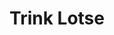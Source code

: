 ---
description: 德国人告诉你应该喝多少水。明白了吗？
layout: post
results:
- primaryGenreName: Health & Fitness
  version: '1.00'
  artworkUrl100: http://a1885.phobos.apple.com/us/r30/Purple1/v4/09/bf/5e/09bf5e9b-1826-b46c-f4b2-2f06256cb17f/pr_source.png?downloadKey=1420548539_6db4e098b445d2d50e303450c0d43b05
  trackViewUrl: https://itunes.apple.com/cn/app/trink-lotse/id951724682?mt=8&uo=4
  artworkUrl60: http://a1669.phobos.apple.com/us/r30/Purple5/v4/78/15/99/7815994f-193d-21e6-2b7a-fd5b6621182d/Icon.png
  minimumOsVersion: '4.3'
  sellerName: Berliner Wasserbetriebe
  supportedDevices:
  - iPodTouchThirdGen
  - iPad3G
  - iPadMini
  - iPhone5c
  - iPadFourthGen4G
  - iPadMini4G
  - iPadWifi
  - iPadThirdGen
  - iPad23G
  - iPad2Wifi
  - iPhone4S
  - iPhone5s
  - iPadThirdGen4G
  - iPhone4
  - iPadFourthGen
  - iPodTouchFifthGen
  - iPodTouchourthGen
  - iPhone5
  - iPhone-3GS
  genres:
  - 健康健美
  trackName: Trink Lotse
  description: 'Wasser trinken leicht gemacht. Berechnen Sie Ihre ideale Trinkmenge
    mit dem Trink Lotsen der Berliner Wasserbetriebe.


    Der menschliche Körper besteht zu etwa zwei Dritteln aus Wasser. Damit
    wir uns wohlfühlen und vital bleiben, muss dieser Anteil konstant gehalten
    werden. Aber wie behalten Sie den Überblick und halten den Wasserhaushalt
    Ihres Körpers im Gleichgewicht? Am besten mit dem Trink Lotsen der Berliner
    Wasserbetriebe! Die neue App berechnet Ihnen ganz simpel den persönlichen
    Tagesbedarf an Trinkwasser. Als täglicher Begleiter erinnert Sie der Trink
    Lotse regelmäßig daran ausreichend zu trinken, um gesund und fit durch
    den Tag zu kommen.


    Tragen Sie einfach Ihre Trinkmenge ein, beobachten Sie Ihre Erfolge mithilfe
    von Statistiken und teilen Sie diese mit Ihren Freunden auf Facebook.
    Mit dem integrierten Trinkbrunnenfinder können Sie außerdem jederzeit
    den nächstgelegenen Trinkbrunnen im Berliner Stadtgebiet finden und sich
    mit frischem Berliner Trinkwasser versorgen.


    Ihre Vorteile:

    • verbessert Kraft, Ausdauer, Konzentration und Vitalität

    • unterstützt bei der Gewichtsabnahme

    • macht Spaß

    • bunte Auswahl an Erinnerungs-Tönen

    • Brunnen-Tour durch Berlin inklusive'
  price: 0
  trackId: 951724682
  releaseDate: '2014-12-29T23:29:20Z'
  advisories: &a []
  screenshotUrls:
  - http://a2.mzstatic.com/us/r30/Purple3/v4/95/44/c9/9544c920-244d-89f4-88d3-4c94ebefcb32/screen1136x1136.jpeg
  - http://a5.mzstatic.com/us/r30/Purple3/v4/b8/32/99/b832994b-221b-d924-8692-42e3f7b628fc/screen1136x1136.jpeg
  - http://a2.mzstatic.com/us/r30/Purple1/v4/4d/fc/1b/4dfc1b79-fa81-9d39-ab2a-8a3693d55a42/screen1136x1136.jpeg
  - http://a1.mzstatic.com/us/r30/Purple1/v4/48/95/f1/4895f1c9-3c5d-25e1-f424-8f7fbe848866/screen1136x1136.jpeg
  - http://a1.mzstatic.com/us/r30/Purple3/v4/1d/8a/5e/1d8a5ed0-fe52-9174-024e-67b75fab2fbe/screen1136x1136.jpeg
  artistViewUrl: https://itunes.apple.com/cn/artist/mssbg-gmbh/id951724681?uo=4
  primaryGenreId: 6013
  kind: software
  fileSizeBytes: '11567103'
  bundleId: de.bwb.trinklotse
  sellerUrl: http://www.bwb.de/trink-lotse
  trackContentRating: 4+
  artistName: MSSBG GmbH
  trackCensoredName: Trink Lotse
  isGameCenterEnabled: false
  contentAdvisoryRating: 4+
  languageCodesISO2A:
  - EN
  features: *a
  wrapperType: software
  artworkUrl512: http://a1885.phobos.apple.com/us/r30/Purple1/v4/09/bf/5e/09bf5e9b-1826-b46c-f4b2-2f06256cb17f/pr_source.png?downloadKey=1420548539_6db4e098b445d2d50e303450c0d43b05
  formattedPrice: 免费
  artistId: 951724681
  genreIds:
  - '6013'
  currency: CNY
  ipadScreenshotUrls: *a
category: 健康健美
tags: tag1
resultCount: 1
title: Trink Lotse

---